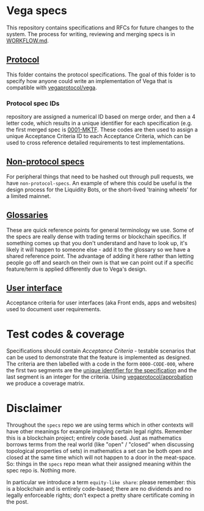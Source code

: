 # Vega specs
This repository contains specifications and RFCs for future changes to the system. The process for writing, reviewing
and merging specs is in [WORKFLOW.md](./WORKFLOW.md).

## [Protocol](./protocol/)
This folder contains the protocol specifications. The goal of this folder is to specify how anyone could write an
implementation of Vega that is compatible with [vegaprotocol/vega](https://github.com/vegaprotocol/vega). 

### Protocol spec IDs
repository are assigned a numerical ID based on merge order, and then a 4 letter code, which results in a unique identifier
for each specification (e.g. the first merged spec is [0001-MKTF](./protocol/0001-MKTF-market_framework.md). These codes 
are then used to assign a unique Acceptance Criteria ID to each Acceptance Criteria, which can be used to cross reference
detailed requirements to test implementations.

## [Non-protocol specs](./non-protocol-specs)
For peripheral things that need to be hashed out through pull requests, we have `non-protocol-specs`. An example of
where this could be useful is the design process for the Liquidity Bots, or the short-lived 'training wheels' for a
limited mainnet.

## [Glossaries](./glossaries/)
These are quick reference points for general terminology we use. Some of the specs are really dense with trading terms 
or blockchain specifics. If something comes up that you don't understand and have to look up, it's likely it will happen
to someone else - add it to the glossary so we have a shared reference point. The advantage of adding it here rather than
letting people go off and search on their own is that we can point out if a specific feature/term is applied differently
due to Vega's design.

## [User interface](./user-interface)
Acceptance criteria for user interfaces (aka Front ends, apps and websites) used to document user requirements.

# Test codes & coverage
Specifications should contain _Acceptance Criteria_ - testable scenarios that can be used to demonstrate that the feature is implemented as designed.
The criteria are then labelled with a code in the form `0000-CODE-000`, where the first two segments are the [unique identifier for the specification](#protocol-spec-ids) and the last segment is an integer for the criteria. Using [vegaprotocol/approbation](https://github.com/vegaprotocol/approbation) we produce a coverage matrix.

# Disclaimer 
Throughout the `specs` repo we are using terms which in other contexts will have other meanings for example implying certain legal rights. Remember this is a blockchain project; entirely code based. Just as mathematics borrows terms from the real world (like "open" / "closed" when discussing topological properties of sets) in mathematics a set can be both open and closed at the same time which will not happen to a door in the meat-space. So: things in the `specs` repo mean what their assigned meaning within the spec repo is. Nothing more. 

In particular we introduce a term `equity-like share`: please remember: this is a blockchain and is entirely code-based; there are no dividends and no legally enforceable rights; don't expect a pretty share certificate coming in the post.   